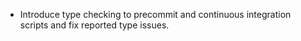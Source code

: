 - Introduce type checking to precommit and continuous integration scripts and fix reported type issues.

